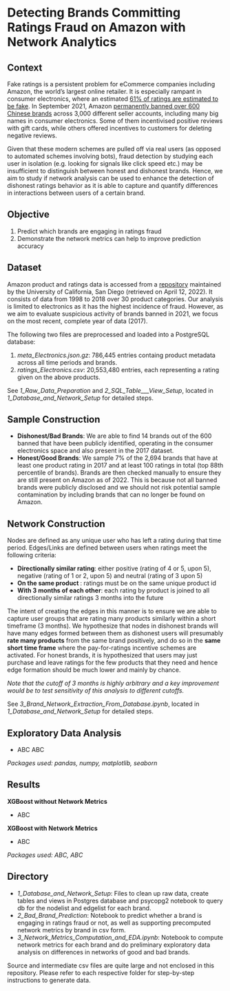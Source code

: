 # Detecting Brands Committing Ratings Fraud on Amazon with Network Analytics

## Context

Fake ratings is a persistent problem for eCommerce companies including Amazon, the world’s largest online retailer. It is especially rampant in consumer electronics, where an estimated [61% of ratings are estimated to be fake](https://review42.com/resources/what-percentage-of-amazon-reviews-are-fake). In September 2021, Amazon [permanently banned over 600 Chinese brands](https://www.theverge.com/2021/9/17/22680269/amazon-ban-chinese-brands-review-abuse-fraud-policy) across 3,000 different seller accounts, including many big names in consumer electronics. Some of them incentivised positive reviews with gift cards, while others offered incentives to customers for deleting negative reviews. 

Given that these modern schemes are pulled off via real users (as opposed to automated schemes involving bots), fraud detection by studying each user in isolation (e.g. looking for signals like click speed etc.) may be insufficient to distinguish between honest and dishonest brands. Hence, we aim to study if network analysis can be used to enhance the detection of dishonest ratings behavior as it is able to capture and quantify differences in interactions between users of a certain brand.

## Objective

1. Predict which brands are engaging in ratings fraud
2. Demonstrate the network metrics can help to improve prediction accuracy

## Dataset

Amazon product and ratings data is accessed from a [repository](https://nijianmo.github.io/amazon/index.html) maintained by the University of California, San Diego (retrieved on April 12, 2022). It consists of data from 1998 to 2018 over 30 product categories. Our analysis is limited to electronics as it has the highest incidence of fraud. However, as we aim to evaluate suspicious activity of brands banned in 2021, we focus on the most recent, complete year of data (2017). 

The following two files are preprocessed and loaded into a PostgreSQL database:

1. *meta_Electronics.json.gz*: 786,445 entries containg product metadata across all time periods and brands.
2. *ratings_Electronics.csv*: 20,553,480 entries, each representing a rating given on the above products.

See *1_Raw_Data_Preparation* and *2_SQL_Table___View_Setup*, located in *1_Database_and_Network_Setup* for detailed steps.

## Sample Construction 

- <b>Dishonest/Bad Brands</b>: We are able to find 14 brands out of the 600 banned that have been publicly identified, operating in the consumer electronics space and also present in the 2017 dataset.
- <b>Honest/Good Brands</b>: We sample 7% of the 2,694 brands that have at least one product rating in 2017 and at least 100 ratings in total (top 88th percentile of brands). Brands are then checked manually to ensure they are still present on Amazon as of 2022. This is because not all banned brands were publicly disclosed and we should not risk potential sample contamination by including brands that can no longer be found on Amazon.

## Network Construction 

Nodes are defined as any unique user who has left a rating during that time period. Edges/Links are defined between users when ratings meet the following criteria:

- <b>Directionally similar rating</b>: either positive (rating of 4 or 5, upon 5), negative (rating of 1 or 2, upon 5) and neutral
(rating of 3 upon 5)
- <b>On the same product </b>: ratings must be on the same unique product id
- <b>With 3 months of each other</b>: each rating by product is joined to all directionally similar ratings 3 months into the
future

The intent of creating the edges in this manner is to ensure we are able to capture user groups that are rating many products similarly within a short timeframe (3 months). We hypothesize that nodes in dishonest brands will have many edges formed between them as dishonest users will presumably <b>rate many products</b> from the same brand positively, and do so in the <b>same short time frame</b> where the pay-for-ratings incentive schemes are activated. For honest brands, it is hypothesized that users may just purchase and leave ratings for the few products that they need and hence edge formation should be much lower and mainly by chance.

*Note that the cutoff of 3 months is highly arbitrary and a key improvement would be to test sensitivity of this analysis to different cutoffs.*

See *3_Brand_Network_Extraction_From_Database.ipynb*, located in *1_Database_and_Network_Setup* for detailed steps.

## Exploratory Data Analysis

- ABC ABC

*Packages used: pandas, numpy, matplotlib, seaborn*

## Results

<b>XGBoost without Network Metrics</b>
- ABC

<b>XGBoost with Network Metrics</b>
- ABC

*Packages used: ABC, ABC*

## Directory

- *1_Database_and_Network_Setup*: Files to clean up raw data, create tables and views in Postgres database and psycopg2 notebook to query db for the nodelist and edgelist for each brand.
- *2_Bad_Brand_Prediction*: Notebook to predict whether a brand is engaging in ratings fraud or not, as well as supporting precomputed network metrics by brand in csv form.
- *3_Network_Metrics_Computation_and_EDA.ipynb*: Notebook to compute network metrics for each brand and do preliminary exploratory data analysis on differences in networks of good and bad brands.

Source and intermediate csv files are quite large and not enclosed in this repository. Please refer to each respective folder for step-by-step instructions to generate data.